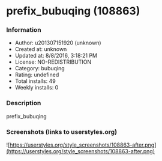 # prefix_bubuqing (108863)

### Information
- Author: u201307151920 (unknown)
- Created at: unknown
- Updated at: 8/8/2016, 3:18:21 PM
- License: NO-REDISTRIBUTION
- Category: bubuqing
- Rating: undefined
- Total installs: 49
- Weekly installs: 0


### Description
prefix_bubuqing


### Screenshots (links to userstyles.org)
![https://userstyles.org/style_screenshots/108863-after.png](https://userstyles.org/style_screenshots/108863-after.png)


